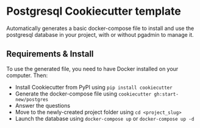 # Postgresql Cookiecutter template

Automatically generates a basic docker-compose file to install and use the postgresql database in your project, with or without pgadmin to manage it.

## Requirements & Install

To use the generated file, you need to have Docker installed on your computer. Then:

- Install Cookiecutter from PyPI using `pip install cookiecutter`
- Generate the docker-compose file using `cookiecutter gh:start-new/postgres`
- Answer the questions
- Move to the newly-created project folder using `cd <project_slug>`
- Launch the database using `docker-compose up` or `docker-compose up -d`
